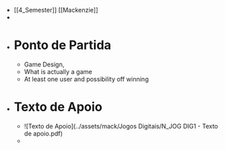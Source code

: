 - [[4_Semester]] [[Mackenzie]]
-
- # Ponto de Partida
	- Game Design,
	- What is actually a game
	- At least one user and possibility off winning
- # Texto de Apoio
	- ![Texto de Apoio](../assets/mack/Jogos Digitais/N_JOG DIG1 - Texto de apoio.pdf)
	-